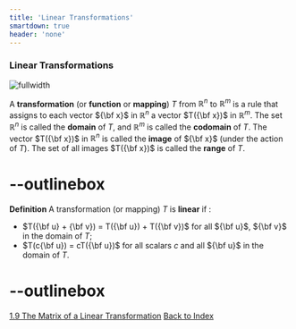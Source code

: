 ```yaml
---
title: 'Linear Transformations'
smartdown: true
header: 'none'
---
```


### Linear Transformations

![fullwidth](https://www.youtube.com/watch?v=kYB8IZa5AuE&list=PLZHQObOWTQDPD3MizzM2xVFitgF8hE_ab&index=3)

A **transformation** (or **function** or **mapping**) $T$ from $\mathbb{R}^n$ to $\mathbb{R}^m$ is a rule that assigns to each vector ${\bf x}$ in $\mathbb{R}^n$ a vector $T({\bf x})$ in $\mathbb{R}^m$.  The set $\mathbb{R}^n$ is called the **domain** of $T$, and $\mathbb{R}^m$ is called the **codomain** of $T$.  The vector $T({\bf x})$ in $\mathbb{R}^n$ is called the **image** of ${\bf x}$ (under the action of $T$).  The set of all images $T({\bf x})$ is called the **range** of $T$.


# --outlinebox
**Definition** A transformation (or mapping) $T$ is **linear** if :
 - $T({\bf u} + {\bf v}) = T({\bf u}) + T({\bf v})$ for all ${\bf u}$, ${\bf v}$ in the domain of $T$;
 - $T(c{\bf u}) = cT({\bf u})$ for all scalars $c$ and all ${\bf u}$ in the domain of $T$.
# --outlinebox

[1.9 The Matrix of a Linear Transformation](/pages/LA7)
[Back to Index](/pages/andre)

